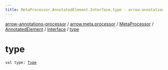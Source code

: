 ```yaml
---
title: MetaProcessor.AnnotatedElement.Interface.type - arrow-annotations-processor
---
```


[arrow-annotations-processor](../../../../index.html) / [arrow.meta.processor](../../../index.html) / [MetaProcessor](../../index.html) / [AnnotatedElement](../index.html) / [Interface](index.html) / [type](./type.html)

# type

`val type: `[`Type`](../../../../arrow.meta.ast/-type/index.html)